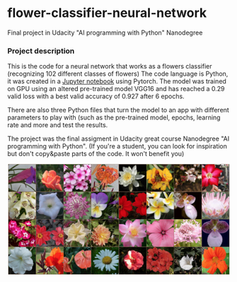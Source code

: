 # flower-classifier-neural-network
Final project in Udacity "AI programming with Python" Nanodegree 

### Project description
This is the code for a neural network that works as a flowers classifier (recognizing 102 different classes of flowers)
The code language is Python, it was created in a [Jupyter notebook](Flowers_-_Image_Classifier_Project.ipynb) using Pytorch. The model was trained on GPU using an altered pre-trained model VGG16 and has reached a 0.29 valid loss with a best valid accuracy of 0.927 after 6 epochs.

There are also three Python files that turn the model to an app with different parameters to play with (such as the pre-trained model, epochs, learning rate and more and test the results. 

The project was the final assigment in Udacity great course Nanodegree "AI programming with Python". (If you're a student, you can look for inspiration but don't copy&paste parts of the code. It won't benefit you)

![Flower Classifier](flowers.png)
